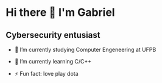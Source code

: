<h1> Hi there 👋 I'm Gabriel</h1>

<h2>Cybersecurity entusiast</h2>


- 🔭 I’m currently studying  Computer Engeneering at UFPB
- 🌱 I’m currently learning C/C++

- ⚡ Fun fact: love play dota 

